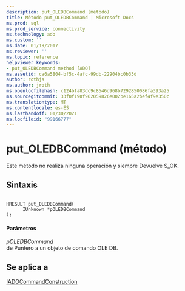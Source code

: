 ```yaml
---
description: put_OLEDBCommand (método)
title: Método put_OLEDBCommand | Microsoft Docs
ms.prod: sql
ms.prod_service: connectivity
ms.technology: ado
ms.custom: ''
ms.date: 01/19/2017
ms.reviewer: ''
ms.topic: reference
helpviewer_keywords:
- put_OLEDBCommand method [ADO]
ms.assetid: ca6a5804-bf5c-4afc-99db-22904bc0b33d
author: rothja
ms.author: jroth
ms.openlocfilehash: c124bfa83dc9c8546d968b7292850086fa393a25
ms.sourcegitcommit: 33f0f190f962059826e002be165a2bef4f9e350c
ms.translationtype: MT
ms.contentlocale: es-ES
ms.lasthandoff: 01/30/2021
ms.locfileid: "99166777"
---
```

# <a name="put_oledbcommand-method"></a>put_OLEDBCommand (método)
Este método no realiza ninguna operación y siempre Devuelve S_OK.  
  
## <a name="syntax"></a>Sintaxis  
  
```  
  
HRESULT put_OLEDBCommand(  
      IUnknown *pOLEDBCommand  
);  
```  
  
#### <a name="parameters"></a>Parámetros  
 *pOLEDBCommand*  
 de Puntero a un objeto de comando OLE DB.  
  
## <a name="applies-to"></a>Se aplica a  
 [IADOCommandConstruction](/previous-versions/windows/desktop/aa965677(v=vs.85))